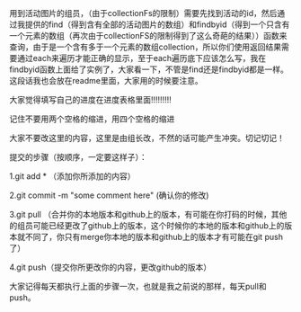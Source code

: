 用到活动图片的组员，（由于collectionFs的限制）需要先找到活动的id，然后通过我提供的find（得到含有全部的活动图片的数组）和findbyid（得到一个只含有一个元素的数组（再次由于collectionFS的限制得到了这么奇葩的结果））函数来查询，由于是一个含有多于一个元素的数组collection，所以你们使用返回结果需要通过each来遍历才能正确的显示，至于each遍历底下应该怎么写，我在findbyid函数上面给了实例了，大家看一下，不管是find还是findbyid都是一样。这段话我也会放在readme里面，大家用的时候要注意。


大家觉得填写自己的进度在进度表格里面!!!!!!!!!

记住不要用两个空格的缩进，用四个空格的缩进

大家不要改这里的内容，这里是由组长改，不然的话可能产生冲突。切记切记！

提交的步骤（按顺序，一定要这样子）：

1.git add * （添加你所添加的内容）

2.git commit -m "some comment here" (确认你的修改)

3.git pull （合并你的本地版本和github上的版本，有可能在你打码的时候，其他的组员可能已经更改了github上的版本，这个时候你的本地的版本和github上的版本就不同了，你只有merge你本地的版本和github上的版本才有可能在git push了）

4.git push（提交你所更改你的内容，更改github的版本）


大家记得每天都执行上面的步骤一次，也就是我之前说的那样，每天pull和push。
